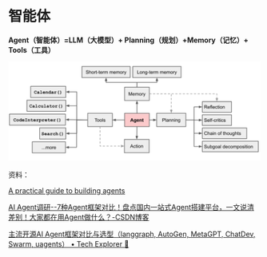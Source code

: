 # 智能体

**Agent（智能体）=LLM（大模型）+ Planning（规划）+Memory（记忆）+ Tools（工具）**

![](./src/a5a05adf403afa8d98aca8ea7616377c.png)

资料：

[A practical guide to building agents](https://cdn.openai.com/business-guides-and-resources/a-practical-guide-to-building-agents.pdf)

[AI Agent调研--7种Agent框架对比！盘点国内一站式Agent搭建平台，一文说清差别！大家都在用Agent做什么？-CSDN博客](https://blog.csdn.net/Python_cocola/article/details/140407020)

[主流开源AI Agent框架对比与选型（langgraph, AutoGen, MetaGPT, ChatDev, Swarm, uagents） • Tech Explorer 🚀](https://stable-learn.com/zh/global-open-source-ai-agents-introduction-and-selection/)



